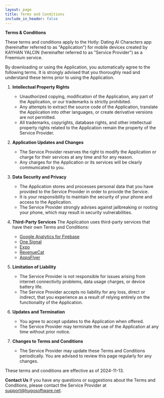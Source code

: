 ```yaml
---
layout: page
title: Terms and Conditions
include_in_header: false
---
```


**Terms & Conditions**

These terms and conditions apply to the Hotly: Dating AI Characters app (hereinafter referred to as "Application") for mobile devices created by KAYHAN YALCIN (hereinafter referred to as "Service Provider") as a Freemium service.

By downloading or using the Application, you automatically agree to the following terms. It is strongly advised that you thoroughly read and understand these terms prior to using the Application.

1. **Intellectual Property Rights**

   - Unauthorized copying, modification of the Application, any part of the Application, or our trademarks is strictly prohibited.
   - Any attempts to extract the source code of the Application, translate the Application into other languages, or create derivative versions are not permitted.
   - All trademarks, copyrights, database rights, and other intellectual property rights related to the Application remain the property of the Service Provider.

2. **Application Updates and Changes**

   - The Service Provider reserves the right to modify the Application or charge for their services at any time and for any reason.
   - Any charges for the Application or its services will be clearly communicated to you.

3. **Data Security and Privacy**

   - The Application stores and processes personal data that you have provided to the Service Provider in order to provide the Service.
   - It is your responsibility to maintain the security of your phone and access to the Application.
   - The Service Provider strongly advises against jailbreaking or rooting your phone, which may result in security vulnerabilities.

4. **Third-Party Services**
   The Application uses third-party services that have their own Terms and Conditions:

   - [Google Analytics for Firebase](https://www.google.com/analytics/terms/)
   - [One Signal](https://onesignal.com/tos)
   - [Expo](https://expo.io/terms)
   - [RevenueCat](https://www.revenuecat.com/terms)
   - [AppsFlyer](https://www.appsflyer.com/trust/privacy/)

5. **Limitation of Liability**

   - The Service Provider is not responsible for issues arising from internet connectivity problems, data usage charges, or device battery life.
   - The Service Provider accepts no liability for any loss, direct or indirect, that you experience as a result of relying entirely on the functionality of the Application.

6. **Updates and Termination**

   - You agree to accept updates to the Application when offered.
   - The Service Provider may terminate the use of the Application at any time without prior notice.

7. **Changes to Terms and Conditions**
   - The Service Provider may update these Terms and Conditions periodically. You are advised to review this page regularly for any changes.

These terms and conditions are effective as of 2024-11-13.

**Contact Us**
If you have any questions or suggestions about the Terms and Conditions, please contact the Service Provider at support@hugosoftware.net.
